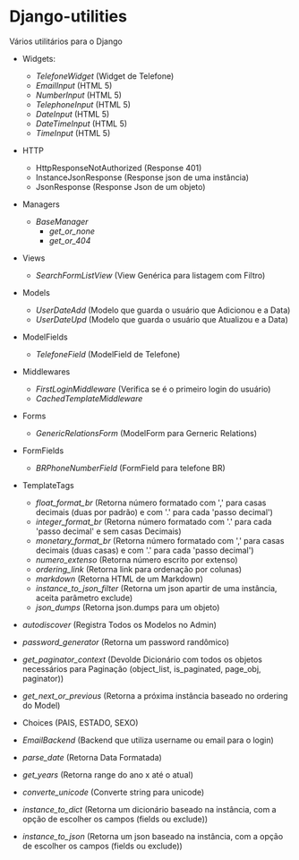 Django-utilities
================

Vários utilitários para o Django

* Widgets:
  * _TelefoneWidget_ (Widget de Telefone)
  * _EmailInput_ (HTML 5)
  * _NumberInput_ (HTML 5)
  * _TelephoneInput_ (HTML 5)
  * _DateInput_ (HTML 5)
  * _DateTimeInput_ (HTML 5)
  * _TimeInput_ (HTML 5)
* HTTP
  * HttpResponseNotAuthorized (Response 401)
  * InstanceJsonResponse (Response json de uma instância)
  * JsonResponse (Response Json de um objeto)
* Managers
  * _BaseManager_
    * _get_or_none_
    * _get_or_404_

* Views
  * _SearchFormListView_ (View Genérica para listagem com Filtro)
* Models
  * _UserDateAdd_ (Modelo que guarda o usuário que Adicionou e a Data)
  * _UserDateUpd_ (Modelo que guarda o usuário que Atualizou e a Data)
* ModelFields
  * _TelefoneField_ (ModelField de Telefone)
* Middlewares
  * _FirstLoginMiddleware_ (Verifica se é o primeiro login do usuário)
  * _CachedTemplateMiddleware_
* Forms
  * _GenericRelationsForm_ (ModelForm para Gerneric Relations)
* FormFields
  * _BRPhoneNumberField_ (FormField para telefone BR)
* TemplateTags
  * _float_format_br_ (Retorna número formatado com ',' para casas decimais (duas por padrão) e com '.' para cada 'passo decimal')
  * _integer_format_br_ (Retorna número formatado com '.' para cada 'passo decimal' e sem casas Decimais)
  * _monetary_format_br_ (Retorna número formatado com ',' para casas decimais (duas casas) e com '.' para cada 'passo decimal')
  * _numero_extenso_ (Retorna número escrito por extenso)
  * _ordering_link_ (Retorna link para ordenação por colunas)
  * _markdown_ (Retorna HTML de um Markdown)
  * _instance_to_json_filter_ (Retorna um json apartir de uma instância, aceita parâmetro exclude)
  * _json_dumps_ (Retorna json.dumps para um objeto)
* _autodiscover_ (Registra Todos os Modelos no Admin)
* _password_generator_ (Retorna um password randômico)
* _get_paginator_context_ (Devolde Dicionário com todos os objetos necessários para Paginação (object_list, is_paginated, page_obj, paginator))
* _get_next_or_previous_ (Retorna a próxima instância baseado no ordering do Model)
* Choices (PAIS, ESTADO, SEXO)
* _EmailBackend_ (Backend que utiliza username ou email para o login)
* _parse_date_ (Retorna Data Formatada)
* _get_years_ (Retorna range do ano x até o atual)
* _converte_unicode_ (Converte string para unicode)
* _instance_to_dict_ (Retorna um dicionário baseado na instância, com a opção de escolher os campos (fields ou exclude))
* _instance_to_json_ (Retorna um json baseado na instância, com a opção de escolher os campos (fields ou exclude))
